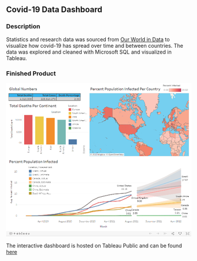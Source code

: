 ## Covid-19 Data Dashboard

### Description

Statistics and research data was sourced from [Our World in Data](https://ourworldindata.org/covid-deaths) to visualize how covid-19 has spread over time and between countries. The data was explored and cleaned with Microsoft SQL and visualized in Tableau.

### Finished Product

![Dashboard Screenshot](./figures/dashboard_screenshot.png)

The interactive dashboard is hosted on Tableau Public and can be found [here](https://public.tableau.com/app/profile/kyle.rozic/viz/CovidVisualization_16319417831480/Dashboard1?publish=yes)